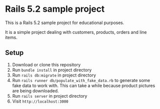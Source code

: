 # Rails 5.2 sample project

This is a Rails 5.2 sample project for educational purposes.

It is a simple project dealing with customers, products, orders and line items.

## Setup

1. Download or clone this repository
2. Run `bundle install` in project directory
3. Run `rails db:migrate` in project directory
4. Run `rails runner db/populate_with_fake_data.rb` to generate some fake data to work with. This can take a while because product pictures are being downloaded.
5. Run `rails server` in project directory
6. Visit `http://localhost:3000`
